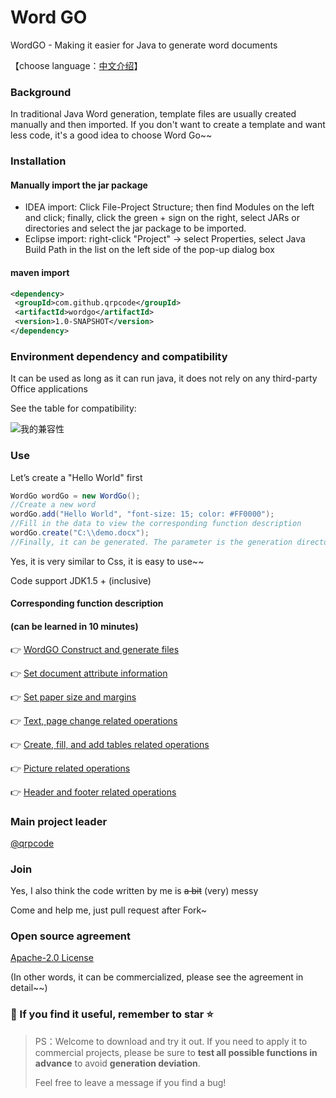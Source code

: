 # Word GO

WordGO - Making it easier for Java to generate word documents

【choose language：[中文介绍](https://github.com/qrpcode/wordgo/blob/master/README_CN.md)】

### Background

In traditional Java Word generation, template files are usually created manually and then imported. If you don't want to create a template and want less code, it's a good idea to choose Word Go~~

### Installation

#### Manually import the jar package

* IDEA import: Click File-Project Structure; then find Modules on the left and click; finally, click the green + sign on the right, select JARs or directories and select the jar package to be imported.
* Eclipse import: right-click "Project" → select Properties, select Java Build Path in the list on the left side of the pop-up dialog box

#### maven import

```xml
<dependency>
 <groupId>com.github.qrpcode</groupId>
 <artifactId>wordgo</artifactId>
 <version>1.0-SNAPSHOT</version>
</dependency>
```

### Environment dependency and compatibility

It can be used as long as it can run java, it does not rely on any third-party Office applications

See the table for compatibility:

![我的兼容性](https://github.com/qrpcode/wordgo/blob/master/api/textapi.assets/enjianrong.png?raw=true)

### Use

Let’s create a "Hello World" first

```java
WordGo wordGo = new WordGo();
//Create a new word
wordGo.add("Hello World", "font-size: 15; color: #FF0000");
//Fill in the data to view the corresponding function description
wordGo.create("C:\\demo.docx");
//Finally, it can be generated. The parameter is the generation directory, which must have a file name and end with. Docx
```

Yes, it is very similar to Css, it is easy to use~~

Code support JDK1.5 + (inclusive)

#### Corresponding function description

####  (can be learned in 10 minutes)

👉 [WordGO Construct and generate files](https://github.com/qrpcode/wordgo/blob/master/api/wordgoapi.md)

👉 [Set document attribute information](https://github.com/qrpcode/wordgo/blob/master/api/coreapi.md)

👉 [Set paper size and margins](https://github.com/qrpcode/wordgo/blob/master/api/paperapi.md)

👉 [Text, page change related operations](https://github.com/qrpcode/wordgo/blob/master/api/textapi.md)

👉 [Create, fill, and add tables related operations](https://github.com/qrpcode/wordgo/blob/master/api/tableapi.md)

👉 [Picture related operations](https://github.com/qrpcode/wordgo/blob/master/api/imgapi.md)

👉 [Header and footer related operations](https://github.com/qrpcode/wordgo/blob/master/api/paperoutapi.md)

### Main project leader

[@qrpcode](https://github.com/qrpcode)

### Join

Yes, I also think the code written by me is ~~a bit~~ (very) messy

Come and help me, just pull request after Fork~

### Open source agreement

[Apache-2.0 License](https://github.com/qrpcode/wordgo/blob/master/LICENSE)

(In other words, it can be commercialized, please see the agreement in detail~~)



### 💖 If you find it useful, remember to star ⭐



> PS：Welcome to download and try it out. If you need to apply it to commercial projects, please be sure to **test all possible functions in advance** to avoid **generation deviation**.
>
> Feel free to leave a message if you find a bug!